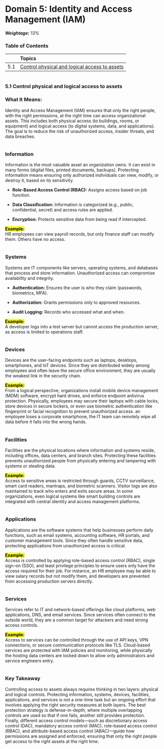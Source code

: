 # Domain 5: Identity and Access Management (IAM)
**_Weightage:_** _13%_

### Table of Contents  
|     | Topics                                                                                             |
| --- | :------------------------------------------------------------------------------------------------- |
| 5.1 | [Control physical and logical access to assets](#51-control-physical-and-logical-access-to-assets) |


#
### 5.1 Control physical and logical access to assets

### What It Means:
Identity and Access Management (IAM) ensures that only the right people, with the right permissions, at the right time can access organizational assets. This includes both physical access (to buildings, rooms, or equipment) and logical access (to digital systems, data, and applications). The goal is to reduce the risk of unauthorized access, insider threats, and data breaches.

#
### Information

Information is the most valuable asset an organization owns. It can exist in many forms (digital files, printed documents, backups). Protecting information means ensuring only authorized individuals can view, modify, or destroy it, based on its sensitivity.

- **Role-Based Access Control (RBAC):** Assigns access based on job function.

- **Data Classification:** Information is categorized (e.g., public, confidential, secret) and access rules are applied.

- **Encryption:** Protects sensitive data from being read if intercepted.

<mark>**Example:**</mark>  
HR employees can view payroll records, but only finance staff can modify them. Others have no access.

#
### Systems

Systems are IT components like servers, operating systems, and databases that process and store information. Unauthorized access can compromise availability and integrity.

- **Authentication:** Ensures the user is who they claim (passwords, biometrics, MFA).

- **Authorization:** Grants permissions only to approved resources.

- **Audit Logging:** Records who accessed what and when.

<mark>**Example:**</mark>  
A developer logs into a test server but cannot access the production server, as access is limited to operations staff.

#
### Devices

Devices are the user-facing endpoints such as laptops, desktops, smartphones, and IoT devices. Since they are distributed widely among employees and often leave the secure office environment, they are usually the weakest link in the security chain.

<mark>**Example:**</mark>  
From a logical perspective, organizations install mobile device management (MDM) software, encrypt hard drives, and enforce endpoint antivirus protection. Physically, employees may secure their laptops with cable locks, store devices in secure lockers, or even use biometric authentication like fingerprint or facial recognition to prevent unauthorized access. an employee loses a corporate smartphone, the IT team can remotely wipe all data before it falls into the wrong hands.

#
### Facilities

Facilities are the physical locations where information and systems reside, including offices, data centers, and branch sites. Protecting these facilities prevents unauthorized people from physically entering and tampering with systems or stealing data.

<mark>**Example:**</mark>  
Access to sensitive areas is restricted through guards, CCTV surveillance, smart card readers, mantraps, and biometric scanners. Visitor logs are also maintained to track who enters and exits secure areas. In some organizations, even logical systems like smart building controls are integrated with central identity and access management platforms.  

#
### Applications

Applications are the software systems that help businesses perform daily functions, such as email systems, accounting software, HR portals, and customer management tools. Since they often handle sensitive data, protecting applications from unauthorized access is critical.  

<mark>**Example:**</mark>  
Access is controlled by applying role-based access control (RBAC), single sign-on (SSO), and least privilege principles to ensure users only have the access required for their job. For instance, an HR employee may be able to view salary records but not modify them, and developers are prevented from accessing production servers directly.
#
### Services

Services refer to IT and network-based offerings like cloud platforms, web applications, DNS, and email services. Since services often connect to the outside world, they are a common target for attackers and need strong access controls.  

<mark>**Example:**</mark>  
Access to services can be controlled through the use of API keys, VPN connections, or secure communication protocols like TLS. Cloud-based services are protected with IAM policies and monitoring, while physically the hosting data centers are locked down to allow only administrators and service engineers entry.

#
### Key Takeaway

Controlling access to assets always requires thinking in two layers: physical and logical controls. Protecting information, systems, devices, facilities, applications, and services is not a one-time task but an ongoing effort that involves applying the right security measures at both layers. The best protection strategy is defense-in-depth, where multiple overlapping controls are used so that if one fails, another still provides protection. Finally, different access control models—such as discretionary access control (DAC), mandatory access control (MAC), role-based access control (RBAC), and attribute-based access control (ABAC)—guide how permissions are assigned and enforced, ensuring that only the right people get access to the right assets at the right time.